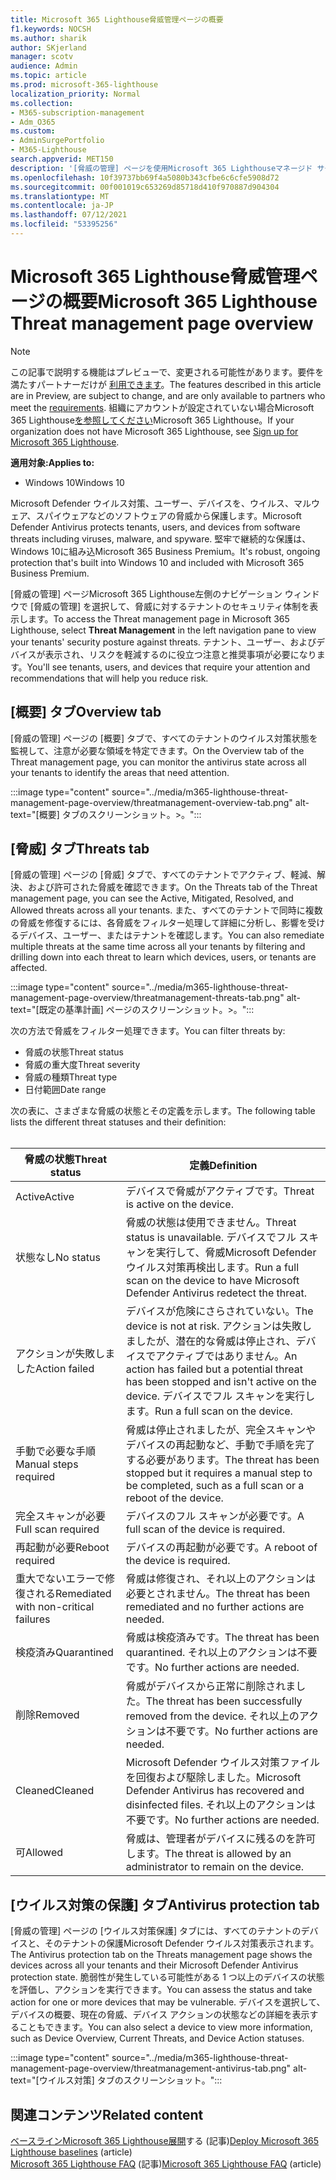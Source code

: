 ```yaml
---
title: Microsoft 365 Lighthouse脅威管理ページの概要
f1.keywords: NOCSH
ms.author: sharik
author: SKjerland
manager: scotv
audience: Admin
ms.topic: article
ms.prod: microsoft-365-lighthouse
localization_priority: Normal
ms.collection:
- M365-subscription-management
- Adm_O365
ms.custom:
- AdminSurgePortfolio
- M365-Lighthouse
search.appverid: MET150
description: '[脅威の管理] ページを使用Microsoft 365 Lighthouseマネージド サービス プロバイダー (MSP) について説明します。'
ms.openlocfilehash: 10f39737bb69f4a5080b343cfbe6c6cfe5908d72
ms.sourcegitcommit: 00f001019c653269d85718d410f970887d904304
ms.translationtype: MT
ms.contentlocale: ja-JP
ms.lasthandoff: 07/12/2021
ms.locfileid: "53395256"
---
```

# <a name="microsoft-365-lighthouse-threat-management-page-overview"></a><span data-ttu-id="54998-103">Microsoft 365 Lighthouse脅威管理ページの概要</span><span class="sxs-lookup"><span data-stu-id="54998-103">Microsoft 365 Lighthouse Threat management page overview</span></span> 

> [!NOTE]
> <span data-ttu-id="54998-104">この記事で説明する機能はプレビューで、変更される可能性があります。要件を満たすパートナーだけが [利用できます](m365-lighthouse-requirements.md)。</span><span class="sxs-lookup"><span data-stu-id="54998-104">The features described in this article are in Preview, are subject to change, and are only available to partners who meet the [requirements](m365-lighthouse-requirements.md).</span></span> <span data-ttu-id="54998-105">組織にアカウントが設定されていない場合Microsoft 365 Lighthouse[を参照してください](m365-lighthouse-sign-up.md)Microsoft 365 Lighthouse。</span><span class="sxs-lookup"><span data-stu-id="54998-105">If your organization does not have Microsoft 365 Lighthouse, see [Sign up for Microsoft 365 Lighthouse](m365-lighthouse-sign-up.md).</span></span>

<span data-ttu-id="54998-106">**適用対象:**</span><span class="sxs-lookup"><span data-stu-id="54998-106">**Applies to:**</span></span>

- <span data-ttu-id="54998-107">Windows 10</span><span class="sxs-lookup"><span data-stu-id="54998-107">Windows 10</span></span>

<span data-ttu-id="54998-108">Microsoft Defender ウイルス対策、ユーザー、デバイスを、ウイルス、マルウェア、スパイウェアなどのソフトウェアの脅威から保護します。</span><span class="sxs-lookup"><span data-stu-id="54998-108">Microsoft Defender Antivirus protects tenants, users, and devices from software threats including viruses, malware, and spyware.</span></span> <span data-ttu-id="54998-109">堅牢で継続的な保護は、Windows 10に組み込Microsoft 365 Business Premium。</span><span class="sxs-lookup"><span data-stu-id="54998-109">It's robust, ongoing protection that's built into Windows 10 and included with Microsoft 365 Business Premium.</span></span>  
  
<span data-ttu-id="54998-110">[脅威の管理] ページMicrosoft 365 Lighthouse左側のナビゲーション ウィンドウで [脅威の管理] を選択して、脅威に対するテナントのセキュリティ体制を表示します。</span><span class="sxs-lookup"><span data-stu-id="54998-110">To access the Threat management page in Microsoft 365 Lighthouse, select **Threat Management** in the left navigation pane to view your tenants' security posture against threats.</span></span> <span data-ttu-id="54998-111">テナント、ユーザー、およびデバイスが表示され、リスクを軽減するのに役立つ注意と推奨事項が必要になります。</span><span class="sxs-lookup"><span data-stu-id="54998-111">You'll see tenants, users, and devices that require your attention and recommendations that will help you reduce risk.</span></span>  
  
## <a name="overview-tab"></a><span data-ttu-id="54998-112">[概要] タブ</span><span class="sxs-lookup"><span data-stu-id="54998-112">Overview tab</span></span>  
  
<span data-ttu-id="54998-113">[脅威の管理] ページの [概要] タブで、すべてのテナントのウイルス対策状態を監視して、注意が必要な領域を特定できます。</span><span class="sxs-lookup"><span data-stu-id="54998-113">On the Overview tab of the Threat management page, you can monitor the antivirus state across all your tenants to identify the areas that need attention.</span></span>

:::image type="content" source="../media/m365-lighthouse-threat-management-page-overview/threatmanagement-overview-tab.png" alt-text="[概要] タブのスクリーンショット。>。":::

## <a name="threats-tab"></a><span data-ttu-id="54998-115">[脅威] タブ</span><span class="sxs-lookup"><span data-stu-id="54998-115">Threats tab</span></span>

<span data-ttu-id="54998-116">[脅威の管理] ページの [脅威] タブで、すべてのテナントでアクティブ、軽減、解決、および許可された脅威を確認できます。</span><span class="sxs-lookup"><span data-stu-id="54998-116">On the Threats tab of the Threat management page, you can see the Active, Mitigated, Resolved, and Allowed threats across all your tenants.</span></span> <span data-ttu-id="54998-117">また、すべてのテナントで同時に複数の脅威を修復するには、各脅威をフィルター処理して詳細に分析し、影響を受けるデバイス、ユーザー、またはテナントを確認します。</span><span class="sxs-lookup"><span data-stu-id="54998-117">You can also remediate multiple threats at the same time across all your tenants by filtering and drilling down into each threat to learn which devices, users, or tenants are affected.</span></span>

:::image type="content" source="../media/m365-lighthouse-threat-management-page-overview/threatmanagement-threats-tab.png" alt-text="[既定の基準計画] ページのスクリーンショット。>。":::
  
<span data-ttu-id="54998-119">次の方法で脅威をフィルター処理できます。</span><span class="sxs-lookup"><span data-stu-id="54998-119">You can filter threats by:</span></span>

- <span data-ttu-id="54998-120">脅威の状態</span><span class="sxs-lookup"><span data-stu-id="54998-120">Threat status</span></span>
- <span data-ttu-id="54998-121">脅威の重大度</span><span class="sxs-lookup"><span data-stu-id="54998-121">Threat severity</span></span>
- <span data-ttu-id="54998-122">脅威の種類</span><span class="sxs-lookup"><span data-stu-id="54998-122">Threat type</span></span>
- <span data-ttu-id="54998-123">日付範囲</span><span class="sxs-lookup"><span data-stu-id="54998-123">Date range</span></span>

<span data-ttu-id="54998-124">次の表に、さまざまな脅威の状態とその定義を示します。</span><span class="sxs-lookup"><span data-stu-id="54998-124">The following table lists the different threat statuses and their definition:</span></span><br><br>

| <span data-ttu-id="54998-125">脅威の状態</span><span class="sxs-lookup"><span data-stu-id="54998-125">Threat status</span></span> | <span data-ttu-id="54998-126">定義</span><span class="sxs-lookup"><span data-stu-id="54998-126">Definition</span></span> |
|--|--|
| <span data-ttu-id="54998-127">Active</span><span class="sxs-lookup"><span data-stu-id="54998-127">Active</span></span> | <span data-ttu-id="54998-128">デバイスで脅威がアクティブです。</span><span class="sxs-lookup"><span data-stu-id="54998-128">Threat is active on the device.</span></span> |
| <span data-ttu-id="54998-129">状態なし</span><span class="sxs-lookup"><span data-stu-id="54998-129">No status</span></span> | <span data-ttu-id="54998-130">脅威の状態は使用できません。</span><span class="sxs-lookup"><span data-stu-id="54998-130">Threat status is unavailable.</span></span> <span data-ttu-id="54998-131">デバイスでフル スキャンを実行して、脅威Microsoft Defender ウイルス対策再検出します。</span><span class="sxs-lookup"><span data-stu-id="54998-131">Run a full scan on the device to have Microsoft Defender Antivirus redetect the threat.</span></span> |
| <span data-ttu-id="54998-132">アクションが失敗しました</span><span class="sxs-lookup"><span data-stu-id="54998-132">Action failed</span></span> | <span data-ttu-id="54998-133">デバイスが危険にさらされていない。</span><span class="sxs-lookup"><span data-stu-id="54998-133">The device is not at risk.</span></span> <span data-ttu-id="54998-134">アクションは失敗しましたが、潜在的な脅威は停止され、デバイスでアクティブではありません。</span><span class="sxs-lookup"><span data-stu-id="54998-134">An action has failed but a potential threat has been stopped and isn't active on the device.</span></span> <span data-ttu-id="54998-135">デバイスでフル スキャンを実行します。</span><span class="sxs-lookup"><span data-stu-id="54998-135">Run a full scan on the device.</span></span> |
| <span data-ttu-id="54998-136">手動で必要な手順</span><span class="sxs-lookup"><span data-stu-id="54998-136">Manual steps required</span></span> | <span data-ttu-id="54998-137">脅威は停止されましたが、完全スキャンやデバイスの再起動など、手動で手順を完了する必要があります。</span><span class="sxs-lookup"><span data-stu-id="54998-137">The threat has been stopped but it requires a manual step to be completed, such as a full scan or a reboot of the device.</span></span> |
| <span data-ttu-id="54998-138">完全スキャンが必要</span><span class="sxs-lookup"><span data-stu-id="54998-138">Full scan required</span></span> | <span data-ttu-id="54998-139">デバイスのフル スキャンが必要です。</span><span class="sxs-lookup"><span data-stu-id="54998-139">A full scan of the device is required.</span></span> |
| <span data-ttu-id="54998-140">再起動が必要</span><span class="sxs-lookup"><span data-stu-id="54998-140">Reboot required</span></span> | <span data-ttu-id="54998-141">デバイスの再起動が必要です。</span><span class="sxs-lookup"><span data-stu-id="54998-141">A reboot of the device is required.</span></span> |
| <span data-ttu-id="54998-142">重大でないエラーで修復される</span><span class="sxs-lookup"><span data-stu-id="54998-142">Remediated with non-critical failures</span></span> | <span data-ttu-id="54998-143">脅威は修復され、それ以上のアクションは必要とされません。</span><span class="sxs-lookup"><span data-stu-id="54998-143">The threat has been remediated and no further actions are needed.</span></span> |
| <span data-ttu-id="54998-144">検疫済み</span><span class="sxs-lookup"><span data-stu-id="54998-144">Quarantined</span></span> | <span data-ttu-id="54998-145">脅威は検疫済みです。</span><span class="sxs-lookup"><span data-stu-id="54998-145">The threat has been quarantined.</span></span> <span data-ttu-id="54998-146">それ以上のアクションは不要です。</span><span class="sxs-lookup"><span data-stu-id="54998-146">No further actions are needed.</span></span> |
| <span data-ttu-id="54998-147">削除</span><span class="sxs-lookup"><span data-stu-id="54998-147">Removed</span></span> | <span data-ttu-id="54998-148">脅威がデバイスから正常に削除されました。</span><span class="sxs-lookup"><span data-stu-id="54998-148">The threat has been successfully removed from the device.</span></span> <span data-ttu-id="54998-149">それ以上のアクションは不要です。</span><span class="sxs-lookup"><span data-stu-id="54998-149">No further actions are needed.</span></span> |
| <span data-ttu-id="54998-150">Cleaned</span><span class="sxs-lookup"><span data-stu-id="54998-150">Cleaned</span></span> | <span data-ttu-id="54998-151">Microsoft Defender ウイルス対策ファイルを回復および駆除しました。</span><span class="sxs-lookup"><span data-stu-id="54998-151">Microsoft Defender Antivirus has recovered and disinfected files.</span></span> <span data-ttu-id="54998-152">それ以上のアクションは不要です。</span><span class="sxs-lookup"><span data-stu-id="54998-152">No further actions are needed.</span></span> |
| <span data-ttu-id="54998-153">可</span><span class="sxs-lookup"><span data-stu-id="54998-153">Allowed</span></span> | <span data-ttu-id="54998-154">脅威は、管理者がデバイスに残るのを許可します。</span><span class="sxs-lookup"><span data-stu-id="54998-154">The threat is allowed by an administrator to remain on the device.</span></span> | 

## <a name="antivirus-protection-tab"></a><span data-ttu-id="54998-155">[ウイルス対策の保護] タブ</span><span class="sxs-lookup"><span data-stu-id="54998-155">Antivirus protection tab</span></span>

<span data-ttu-id="54998-156">[脅威の管理] ページの [ウイルス対策保護] タブには、すべてのテナントのデバイスと、そのテナントの保護Microsoft Defender ウイルス対策表示されます。</span><span class="sxs-lookup"><span data-stu-id="54998-156">The Antivirus protection tab on the Threats management page shows the devices across all your tenants and their Microsoft Defender Antivirus protection state.</span></span> <span data-ttu-id="54998-157">脆弱性が発生している可能性がある 1 つ以上のデバイスの状態を評価し、アクションを実行できます。</span><span class="sxs-lookup"><span data-stu-id="54998-157">You can assess the status and take action for one or more devices that may be vulnerable.</span></span> <span data-ttu-id="54998-158">デバイスを選択して、デバイスの概要、現在の脅威、デバイス アクションの状態などの詳細を表示することもできます。</span><span class="sxs-lookup"><span data-stu-id="54998-158">You can also select a device to view more information, such as Device Overview, Current Threats, and Device Action statuses.</span></span>

:::image type="content" source="../media/m365-lighthouse-threat-management-page-overview/threatmanagement-antivirus-tab.png" alt-text="[ウイルス対策] タブのスクリーンショット。":::

## <a name="related-content"></a><span data-ttu-id="54998-160">関連コンテンツ</span><span class="sxs-lookup"><span data-stu-id="54998-160">Related content</span></span>

<span data-ttu-id="54998-161">[ベースラインMicrosoft 365 Lighthouse展開](m365-lighthouse-deploy-baselines.md)する (記事)</span><span class="sxs-lookup"><span data-stu-id="54998-161">[Deploy Microsoft 365 Lighthouse baselines](m365-lighthouse-deploy-baselines.md) (article)</span></span>\
<span data-ttu-id="54998-162">[Microsoft 365 Lighthouse FAQ](m365-lighthouse-faq.yml) (記事)</span><span class="sxs-lookup"><span data-stu-id="54998-162">[Microsoft 365 Lighthouse FAQ](m365-lighthouse-faq.yml) (article)</span></span>
